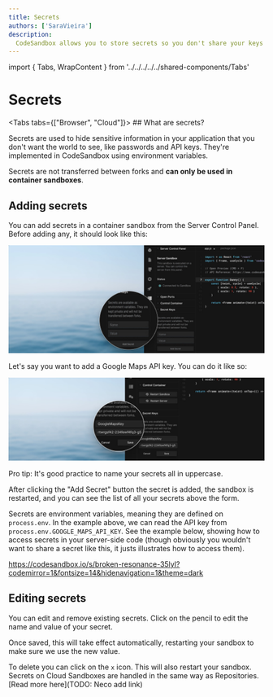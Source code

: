 ```yaml
---
title: Secrets
authors: ['SaraVieira']
description:
  CodeSandbox allows you to store secrets so you don't share your keys
---
```


import { Tabs, WrapContent } from '../../../../../shared-components/Tabs'

# Secrets

<Tabs tabs={["Browser", "Cloud"]}>
    <WrapContent>
      ## What are secrets?

Secrets are used to hide sensitive information in your application that you
don't want the world to see, like passwords and API keys. They're implemented in
CodeSandbox using environment variables.

Secrets are not transferred between forks and **can only be used in container
sandboxes**.

## Adding secrets

You can add secrets in a container sandbox from the Server Control Panel. Before
adding any, it should look like this:

![No Secrets](../images/secrets-1.jpg)

Let's say you want to add a Google Maps API key. You can do it like so:

![Map Secrets](../images/secrets-2.jpg)

Pro tip: It's good practice to name your secrets all in uppercase.

After clicking the "Add Secret" button the secret is added, the sandbox is
restarted, and you can see the list of all your secrets above the form.

Secrets are environment variables, meaning they are defined on `process.env`. In
the example above, we can read the API key from
`process.env.GOOGLE_MAPS_API_KEY`. See the example below, showing how to access
secrets in your server-side code (though obviously you wouldn't want to share a
secret like this, it justs illustrates how to access them).

https://codesandbox.io/s/broken-resonance-35lyl?codemirror=1&fontsize=14&hidenavigation=1&theme=dark

## Editing secrets

You can edit and remove existing secrets. Click on the pencil to edit the name
and value of your secret.

Once saved, this will take effect automatically, restarting your sandbox to make
sure we use the new value.

To delete you can click on the `x` icon. This will also restart your sandbox.
    </WrapContent>
    <WrapContent>
       Secrets on Cloud Sandboxes are handled in the same way as Repositories. [Read more here](TODO: Neco add link)
    </WrapContent>
</Tabs>

